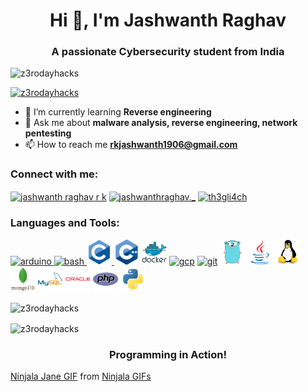 <h1 align="center">Hi 👋, I'm Jashwanth Raghav</h1>
<h3 align="center">A passionate Cybersecurity student from India</h3>

<p align="left"> <img src="https://komarev.com/ghpvc/?username=z3rodayhacks&label=Profile%20views&color=0e75b6&style=flat" alt="z3rodayhacks" /> </p>

<p align="left"> <a href="https://github.com/ryo-ma/github-profile-trophy"><img src="https://github-profile-trophy.vercel.app/?username=z3rodayhacks" alt="z3rodayhacks" /></a> </p>

- 🌱 I’m currently learning **Reverse engineering**
- 💬 Ask me about **malware analysis, reverse engineering, network pentesting**
- 📫 How to reach me **rkjashwanth1906@gmail.com**

<h3 align="left">Connect with me:</h3>
<p align="left">
<a href="https://linkedin.com/in/jashwanth-raghav-r-k" target="blank"><img align="center" src="https://raw.githubusercontent.com/rahuldkjain/github-profile-readme-generator/master/src/images/icons/Social/linked-in-alt.svg" alt="jashwanth raghav r k" height="30" width="40" /></a>
<a href="https://instagram.com/jashwanthraghav._" target="blank"><img align="center" src="https://raw.githubusercontent.com/rahuldkjain/github-profile-readme-generator/master/src/images/icons/Social/instagram.svg" alt="jashwanthraghav._" height="30" width="40" /></a>
<a href="https://discord.gg/th3gli4ch" target="blank"><img align="center" src="https://raw.githubusercontent.com/rahuldkjain/github-profile-readme-generator/master/src/images/icons/Social/discord.svg" alt="th3gli4ch" height="30" width="40" /></a>
</p>

<h3 align="left">Languages and Tools:</h3>
<p align="left"> 
<a href="https://www.arduino.cc/" target="_blank" rel="noreferrer"> <img src="https://cdn.worldvectorlogo.com/logos/arduino-1.svg" alt="arduino" width="40" height="40"/> </a> 
<a href="https://www.gnu.org/software/bash/" target="_blank" rel="noreferrer"> <img src="https://www.vectorlogo.zone/logos/gnu_bash/gnu_bash-icon.svg" alt="bash" width="40" height="40"/> </a> 
<a href="https://www.cprogramming.com/" target="_blank" rel="noreferrer"> <img src="https://raw.githubusercontent.com/devicons/devicon/master/icons/c/c-original.svg" alt="c" width="40" height "40"/> </a> 
<a href "https://www.w3schools.com/cpp/" target="_blank" rel=noreferrer> <img src=https://raw.githubusercontent.com/devicons/devicon/master/icons/cplusplus/cplusplus-original.svg alt=cplusplus width=40 height=40/></a> 
<a href "https://www.docker.com/" target="_blank" rel=noreferrer> <img src=https://raw.githubusercontent.com/devicons/devicon/master/icons/docker/docker-original-wordmark.svg alt=docker width=40 height=40/></a> 
<a href "https://cloud.google.com/" target="_blank" rel=noreferrer> <img src=https://www.vectorlogo.zone/logos/google_cloud/google_cloud-icon.svg alt=gcp width=40 height=40/></a>
<a href "https://git-scm.com/" target="_blank " rel=noreferrer> <img src=https://www.vectorlogo.zone/logos/git-scm/git-scm-icon.svg alt=git width=40 height=40/></a>
<a href "https://golang.org/" target="_blank " rel=noreferrer> <img src=https://raw.githubusercontent.com/devicons/devicon/master/icons/go/go-original.svg alt=go width=40 height=40/></a>
<a href "https://www.java.com/" target="_blank " rel=noreferrer> <img src=https://raw.githubusercontent.com/devicons/devicon/master/icons/java/java-original.svg alt=java width=40 height=40/></a>
<a href "https://www.linux.org/" target="_blank " rel=noreferrer> <img src=https://raw.githubusercontent.com/devicons/devicon/master/icons/linux/linux-original.svg alt=linux width=40 height=40/></a>
<a href "https://www.mongodb.com/" target="_blank " rel=noreferrer> <img src=https://raw.githubusercontent.com/devicons/devicon/master/icons/mongodb/mongodb-original-wordmark.svg alt=mongodb width=40 height=40/></a>
<a href "https://www.mysql.com/" target="_blank " rel=noreferrer> <img src=https://raw.githubusercontent.com/devicons/devicon/master/icons/mysql/mysql-original-wordmark.svg alt=mysql width=40 height=40/></a>
<a href "https://www.oracle.com/" target="_blank " rel=noreferrer> <img src=https://raw.githubusercontent.com/devicons/devicon/master/icons/oracle/oracle-original.svg alt=oracle width=40 height=40/></a>
<a href "https://www.php.net/" target="_blank " rel=noreferrer> <img src=https://raw.githubusercontent.com/devicons/devicon/master/icons/php/php-original.svg alt=php width=40 height=40/></a>
<a href "https://www.python.org/" target="_blank " rel=noreferrer> <img src=https://raw.githubusercontent.com/devicons/devicon/master/icons/python/python-original.svg alt=python width=40 height=40/></a>
</p>

<p><img align=center src=https://github-readme-stats.vercel.app/api/top-langs?username=z3rodayhacks&show_icons=true&locale=en&layout=compact alt=z3rodayhacks /></p>

<p><img align=center src=https://github-readme-streak-stats.herokuapp.com/?user=z3rodayhacks& alt=z3rodayhacks /></p>

<h3 align=center>Programming in Action!</h3>
<div class="tenor-gif-embed" data-postid="20337624" data-share-method="host" data-aspect-ratio="1.78771" data-width="100%">
    <a href="https://tenor.com/view/ninjala-jane-hacker-hacking-computer-gif-20337624">Ninjala Jane GIF</a> from <a href="https://tenor.com/search/ninjala-gifs">Ninjala GIFs</a>
</div>
<script type="text/javascript" async src="https://tenor.com/embed.js"></script>
